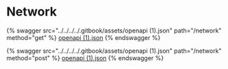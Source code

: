 # Network

{% swagger src="../../../../.gitbook/assets/openapi (1).json" path="/network" method="get" %}
[openapi (1).json](<../../../../.gitbook/assets/openapi (1).json>)
{% endswagger %}

{% swagger src="../../../../.gitbook/assets/openapi (1).json" path="/network" method="post" %}
[openapi (1).json](<../../../../.gitbook/assets/openapi (1).json>)
{% endswagger %}
